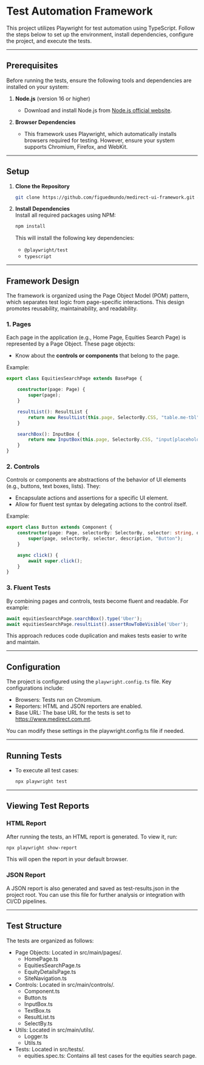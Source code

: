 # Test Automation Framework

This project utilizes Playwright for test automation using TypeScript. Follow the steps below to set up the environment, install dependencies, configure the project, and execute the tests.

---

## Prerequisites

Before running the tests, ensure the following tools and dependencies are installed on your system:

1. **Node.js** (version 16 or higher)  
   - Download and install Node.js from [Node.js official website](https://nodejs.org/).

2. **Browser Dependencies**  
   - This framework uses Playwright, which automatically installs browsers required for testing. However, ensure your system supports Chromium, Firefox, and WebKit.

---

## Setup

1. **Clone the Repository**  
   ```bash
   git clone https://github.com/figuedmundo/medirect-ui-framework.git && cd medirect-ui-framework.git
   ```

2. **Install Dependencies**  
   Install all required packages using NPM:
   ```bash
   npm install
   ```

   This will install the following key dependencies:
    - `@playwright/test`
    - `typescript`

---
## Framework Design
The framework is organized using the Page Object Model (POM) pattern, which separates test logic from page-specific interactions. This design promotes reusability, maintainability, and readability.

### 1. Pages
   
Each page in the application (e.g., Home Page, Equities Search Page) is represented by a Page Object. These page objects:
- Know about the **controls or components** that belong to the page.

Example:
```typescript
export class EquitiesSearchPage extends BasePage {

    constructor(page: Page) {
        super(page);
    }

    resultList(): ResultList {
        return new ResultList(this.page, SelectorBy.CSS, "table.me-tbl", "Equities");
    }

    searchBox(): InputBox {
        return new InputBox(this.page, SelectorBy.CSS, "input[placeholder*='Enter']", "Search Box");
    }
}
````
### 2. Controls
   
Controls or components are abstractions of the behavior of UI elements (e.g., buttons, text boxes, lists). They:
- Encapsulate actions and assertions for a specific UI element.
- Allow for fluent test syntax by delegating actions to the control itself.

Example:
```typescript
export class Button extends Component {
    constructor(page: Page, selectorBy: SelectorBy, selector: string, description?: string) {
        super(page, selectorBy, selector, description, "Button");
    }

    async click() {
        await super.click();
    }
}
````
### 3. Fluent Tests

By combining pages and controls, tests become fluent and readable. For example:

```typescript
await equitiesSearchPage.searchBox().type('Uber');
await equitiesSearchPage.resultList().assertRowToBeVisible('Uber');
````
This approach reduces code duplication and makes tests easier to write and maintain.

---

## Configuration

The project is configured using the `playwright.config.ts` file. Key configurations include:

- Browsers: Tests run on Chromium.
- Reporters: HTML and JSON reporters are enabled.
- Base URL: The base URL for the tests is set to https://www.medirect.com.mt.

You can modify these settings in the playwright.config.ts file if needed.

---

## Running Tests

- To execute all test cases:
   ```bash
   npx playwright test
   ```

---

## Viewing Test Reports

### HTML Report
After running the tests, an HTML report is generated. To view it, run:

  ```bash
  npx playwright show-report
  ```
This will open the report in your default browser.

### JSON Report
A JSON report is also generated and saved as test-results.json in the project root. You can use this file for further analysis or integration with CI/CD pipelines.

---

## Test Structure
The tests are organized as follows:

- Page Objects: Located in src/main/pages/.
  - HomePage.ts
  - EquitiesSearchPage.ts
  - EquityDetailsPage.ts
  - SiteNavigation.ts
- Controls: Located in src/main/controls/.
  - Component.ts
  - Button.ts
  - InputBox.ts
  - TextBox.ts
  - ResultList.ts
  - SelectBy.ts
- Utils: Located in src/main/utils/.
  - Logger.ts
  - Utils.ts
- Tests: Located in src/tests/.
  - equities.spec.ts: Contains all test cases for the equities search page.


